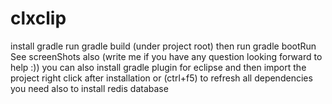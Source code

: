 # clxclip
install gradle
run
gradle build (under project root)
then run gradle bootRun
See screenShots also (write me if you have any question looking forward to help :))
you can also install gradle plugin for eclipse and then import the project
right click after installation or (ctrl+f5) to refresh all dependencies
you need also to install redis database
